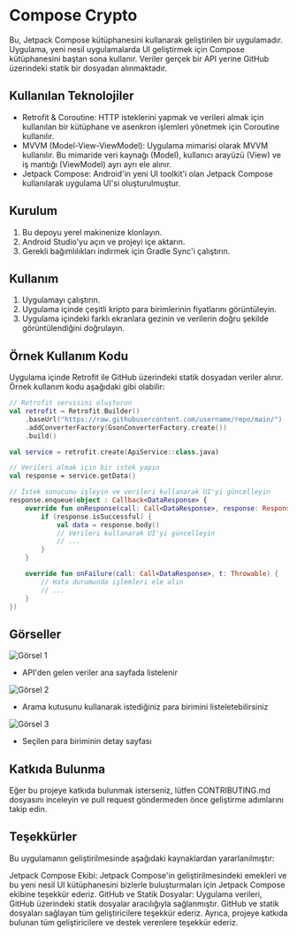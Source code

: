# Compose Crypto

Bu, Jetpack Compose kütüphanesini kullanarak geliştirilen bir uygulamadır. Uygulama, yeni nesil uygulamalarda UI geliştirmek için Compose kütüphanesini baştan sona kullanır. Veriler gerçek bir API yerine GitHub üzerindeki statik bir dosyadan alınmaktadır.

## Kullanılan Teknolojiler

- Retrofit & Coroutine: HTTP isteklerini yapmak ve verileri almak için kullanılan bir kütüphane ve asenkron işlemleri yönetmek için Coroutine kullanılır.
- MVVM (Model-View-ViewModel): Uygulama mimarisi olarak MVVM kullanılır. Bu mimaride veri kaynağı (Model), kullanıcı arayüzü (View) ve iş mantığı (ViewModel) ayrı ayrı ele alınır.
- Jetpack Compose: Android'in yeni UI toolkit'i olan Jetpack Compose kullanılarak uygulama UI'si oluşturulmuştur.

## Kurulum

1. Bu depoyu yerel makinenize klonlayın.
2. Android Studio'yu açın ve projeyi içe aktarın.
3. Gerekli bağımlılıkları indirmek için Gradle Sync'i çalıştırın.

## Kullanım

1. Uygulamayı çalıştırın.
2. Uygulama içinde çeşitli kripto para birimlerinin fiyatlarını görüntüleyin.
3. Uygulama içindeki farklı ekranlara gezinin ve verilerin doğru şekilde görüntülendiğini doğrulayın.

## Örnek Kullanım Kodu

Uygulama içinde Retrofit ile GitHub üzerindeki statik dosyadan veriler alınır. Örnek kullanım kodu aşağıdaki gibi olabilir:

```kotlin
// Retrofit servisini oluşturun
val retrofit = Retrofit.Builder()
    .baseUrl("https://raw.githubusercontent.com/username/repo/main/")
    .addConverterFactory(GsonConverterFactory.create())
    .build()

val service = retrofit.create(ApiService::class.java)

// Verileri almak için bir istek yapın
val response = service.getData()

// İstek sonucunu işleyin ve verileri kullanarak UI'yi güncelleyin
response.enqueue(object : Callback<DataResponse> {
    override fun onResponse(call: Call<DataResponse>, response: Response<DataResponse>) {
        if (response.isSuccessful) {
            val data = response.body()
            // Verileri kullanarak UI'yi güncelleyin
            // ...
        }
    }

    override fun onFailure(call: Call<DataResponse>, t: Throwable) {
        // Hata durumunda işlemleri ele alın
        // ...
    }
})
```
## Görseller

![Görsel 1](https://github.com/fatihCetiner/ComposeCrypto/assets/53433157/323b5135-4e39-4e6a-816b-e8cabe33b0a2)

- API'den gelen veriler ana sayfada listelenir

![Görsel 2](https://github.com/fatihCetiner/ComposeCrypto/assets/53433157/c3619686-d615-4a01-8619-7e698ced27f4)

- Arama kutusunu kullanarak istediğiniz para birimini listeletebilirsiniz

![Görsel 3](https://github.com/fatihCetiner/ComposeCrypto/assets/53433157/dc3536b7-e44e-4dc5-89b4-b9bce196e079)

- Seçilen para biriminin detay sayfası

## Katkıda Bulunma
Eğer bu projeye katkıda bulunmak isterseniz, lütfen CONTRIBUTING.md dosyasını inceleyin ve pull request göndermeden önce geliştirme adımlarını takip edin.

## Teşekkürler
Bu uygulamanın geliştirilmesinde aşağıdaki kaynaklardan yararlanılmıştır:

Jetpack Compose Ekibi: Jetpack Compose'in geliştirilmesindeki emekleri ve bu yeni nesil UI kütüphanesini bizlerle buluşturmaları için Jetpack Compose ekibine teşekkür ederiz.
GitHub ve Statik Dosyalar: Uygulama verileri, GitHub üzerindeki statik dosyalar aracılığıyla sağlanmıştır. GitHub ve statik dosyaları sağlayan tüm geliştiricilere teşekkür ederiz.
Ayrıca, projeye katkıda bulunan tüm geliştiricilere ve destek verenlere teşekkür ederiz.
